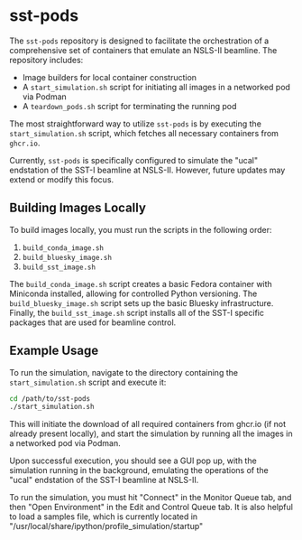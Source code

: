 # sst-pods

The `sst-pods` repository is designed to facilitate the orchestration of a comprehensive set of containers that emulate an NSLS-II beamline. The repository includes:

- Image builders for local container construction
- A `start_simulation.sh` script for initiating all images in a networked pod via Podman
- A `teardown_pods.sh` script for terminating the running pod

The most straightforward way to utilize `sst-pods` is by executing the `start_simulation.sh` script, which fetches all necessary containers from `ghcr.io`.

Currently, `sst-pods` is specifically configured to simulate the "ucal" endstation of the SST-I beamline at NSLS-II. However, future updates may extend or modify this focus.

## Building Images Locally

To build images locally, you must run the scripts in the following order:

1. `build_conda_image.sh`
2. `build_bluesky_image.sh`
3. `build_sst_image.sh`

The `build_conda_image.sh` script creates a basic Fedora container with Miniconda installed, allowing for controlled Python versioning. The `build_bluesky_image.sh` script sets up the basic Bluesky infrastructure. Finally, the `build_sst_image.sh` script installs all of the SST-I specific packages that are used for beamline control.

## Example Usage

To run the simulation, navigate to the directory containing the `start_simulation.sh` script and execute it:

```bash
cd /path/to/sst-pods
./start_simulation.sh
```

This will initiate the download of all required containers from ghcr.io (if not already present locally), and start the simulation by running all the images in a networked pod via Podman.

Upon successful execution, you should see a GUI pop up, with the simulation running in the background, emulating the operations of the "ucal" endstation of the SST-I beamline at NSLS-II.

To run the simulation, you must hit "Connect" in the Monitor Queue tab, and then "Open Environment" in the Edit and Control Queue tab. It is also helpful to load a samples file, which is currently located in "/usr/local/share/ipython/profile_simulation/startup"
